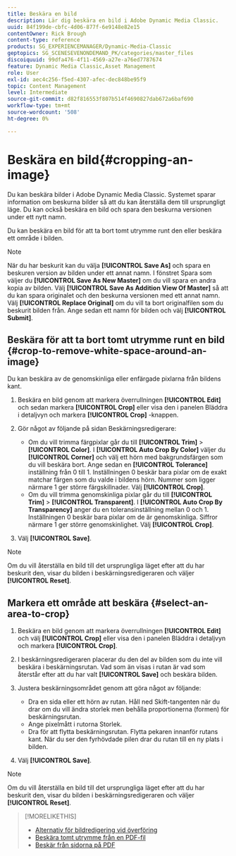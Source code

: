 ```yaml
---
title: Beskära en bild
description: Lär dig beskära en bild i Adobe Dynamic Media Classic.
uuid: 84f199de-cbfc-4d06-877f-6e9148e82e15
contentOwner: Rick Brough
content-type: reference
products: SG_EXPERIENCEMANAGER/Dynamic-Media-Classic
geptopics: SG_SCENESEVENONDEMAND_PK/categories/master_files
discoiquuid: 99dfa476-4f11-4569-a27e-a76ed7787674
feature: Dynamic Media Classic,Asset Management
role: User
exl-id: aec4c256-f5ed-4307-afec-dec848be95f9
topic: Content Management
level: Intermediate
source-git-commit: d82f816553f807b514f4690827dab672a6baf690
workflow-type: tm+mt
source-wordcount: '508'
ht-degree: 0%

---
```


# Beskära en bild{#cropping-an-image}

Du kan beskära bilder i Adobe Dynamic Media Classic. Systemet sparar information om beskurna bilder så att du kan återställa dem till ursprungligt läge. Du kan också beskära en bild och spara den beskurna versionen under ett nytt namn.

Du kan beskära en bild för att ta bort tomt utrymme runt den eller beskära ett område i bilden.

>[!NOTE]
>
>När du har beskurit kan du välja **[!UICONTROL Save As]** och spara en beskuren version av bilden under ett annat namn. I fönstret Spara som väljer du **[!UICONTROL Save As New Master]** om du vill spara en andra kopia av bilden. Välj **[!UICONTROL Save As Addition View Of Master]** så att du kan spara originalet och den beskurna versionen med ett annat namn. Välj **[!UICONTROL Replace Original]** om du vill ta bort originalfilen som du beskurit bilden från. Ange sedan ett namn för bilden och välj **[!UICONTROL Submit]**.

## Beskära för att ta bort tomt utrymme runt en bild {#crop-to-remove-white-space-around-an-image}

Du kan beskära av de genomskinliga eller enfärgade pixlarna från bildens kant.

1. Beskära en bild genom att markera överrullningen **[!UICONTROL Edit]** och sedan markera **[!UICONTROL Crop]** eller visa den i panelen Bläddra i detaljvyn och markera **[!UICONTROL Crop]** -knappen.
1. Gör något av följande på sidan Beskärningsredigerare:

   * Om du vill trimma färgpixlar går du till **[!UICONTROL Trim]** > **[!UICONTROL Color]**. I **[!UICONTROL Auto Crop By Color]** väljer du **[!UICONTROL Corner]** och välj ett hörn med bakgrundsfärgen som du vill beskära bort. Ange sedan en **[!UICONTROL Tolerance]** inställning från 0 till 1. Inställningen 0 beskär bara pixlar om de exakt matchar färgen som du valde i bildens hörn. Nummer som ligger närmare 1 ger större färgskillnader. Välj **[!UICONTROL Crop]**.
   * Om du vill trimma genomskinliga pixlar går du till **[!UICONTROL Trim]** > **[!UICONTROL Transparent]**. I **[!UICONTROL Auto Crop By Transparency]** anger du en toleransinställning mellan 0 och 1. Inställningen 0 beskär bara pixlar om de är genomskinliga. Siffror närmare 1 ger större genomskinlighet. Välj **[!UICONTROL Crop]**.

1. Välj **[!UICONTROL Save]**.

>[!NOTE]
>
>Om du vill återställa en bild till det ursprungliga läget efter att du har beskurit den, visar du bilden i beskärningsredigeraren och väljer **[!UICONTROL Reset]**.

## Markera ett område att beskära {#select-an-area-to-crop}

1. Beskära en bild genom att markera överrullningen **[!UICONTROL Edit]** och välj **[!UICONTROL Crop]** eller visa den i panelen Bläddra i detaljvyn och markera **[!UICONTROL Crop]**.

1. I beskärningsredigeraren placerar du den del av bilden som du inte vill beskära i beskärningsrutan. Vad som än visas i rutan är vad som återstår efter att du har valt **[!UICONTROL Save]** och beskära bilden.
1. Justera beskärningsområdet genom att göra något av följande:

   * Dra en sida eller ett hörn av rutan. Håll ned Skift-tangenten när du drar om du vill ändra storlek men behålla proportionerna (formen) för beskärningsrutan.
   * Ange pixelmått i rutorna Storlek.
   * Dra för att flytta beskärningsrutan. Flytta pekaren innanför rutans kant. När du ser den fyrhövdade pilen drar du rutan till en ny plats i bilden.

1. Välj **[!UICONTROL Save]**.

>[!NOTE]
>
>Om du vill återställa en bild till det ursprungliga läget efter att du har beskurit den, visar du bilden i beskärningsredigeraren och väljer **[!UICONTROL Reset]**.

>[!MORELIKETHIS]
>
>* [Alternativ för bildredigering vid överföring](image-editing-options-upload.md#image-editing-options-at-upload)
>* [Beskära tomt utrymme från en PDF-fil](pdfs.md#cropping_white_space_from_a_pdf_file)
>* [Beskär från sidorna på PDF](pdfs.md#cropping_from_the_sides_of_pdf_pages)
